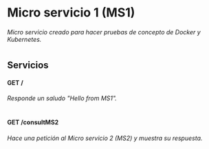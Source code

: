 # Micro servicio 1 (MS1)
###### Micro servicio creado para hacer pruebas de concepto de Docker y Kubernetes.
#
#
## Servicios
#### GET /
###### Responde un saludo "Hello from MS1".
#
#
#### GET /consultMS2
###### Hace una petición al Micro servicio 2 (MS2) y muestra su respuesta.